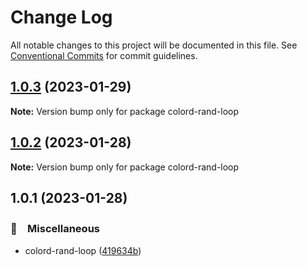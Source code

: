 # Change Log

All notable changes to this project will be documented in this file.
See [Conventional Commits](https://conventionalcommits.org) for commit guidelines.

## [1.0.3](https://github.com/bluelovers/ws-color/compare/colord-rand-loop@1.0.2...colord-rand-loop@1.0.3) (2023-01-29)

**Note:** Version bump only for package colord-rand-loop





## [1.0.2](https://github.com/bluelovers/ws-color/compare/colord-rand-loop@1.0.1...colord-rand-loop@1.0.2) (2023-01-28)

**Note:** Version bump only for package colord-rand-loop





## 1.0.1 (2023-01-28)



### 🔖　Miscellaneous

* colord-rand-loop ([419634b](https://github.com/bluelovers/ws-color/commit/419634b574f31df14e4fc8d6b2489d67cd91e590))
